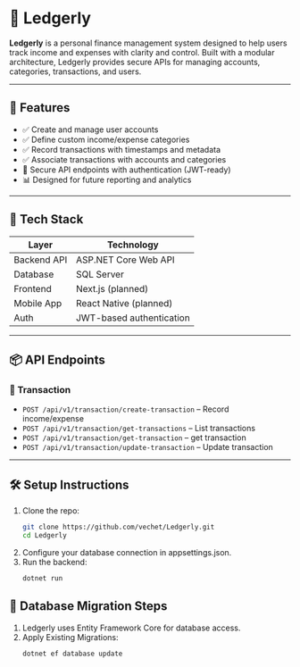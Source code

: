 ﻿# 📒 Ledgerly

**Ledgerly** is a personal finance management system designed to help users track income and expenses with clarity and control. Built with a modular architecture, Ledgerly provides secure APIs for managing accounts, categories, transactions, and users.

---

## 🚀 Features

- ✅ Create and manage user accounts
- ✅ Define custom income/expense categories
- ✅ Record transactions with timestamps and metadata
- ✅ Associate transactions with accounts and categories
- 🔐 Secure API endpoints with authentication (JWT-ready)
- 📊 Designed for future reporting and analytics

---

## 🧱 Tech Stack

| Layer       | Technology               |
| ----------- | ------------------------ |
| Backend API | ASP.NET Core Web API     |
| Database    | SQL Server               |
| Frontend    | Next.js (planned)        |
| Mobile App  | React Native (planned)   |
| Auth        | JWT-based authentication |

---

## 📦 API Endpoints

### 💸 Transaction

- `POST /api/v1/transaction/create-transaction` – Record income/expense
- `POST /api/v1/transaction/get-transactions` – List transactions
- `POST /api/v1/transaction/get-transaction` – get transaction
- `POST /api/v1/transaction/update-transaction` – Update transaction

---

## 🛠️ Setup Instructions

1. Clone the repo:
   ```bash
   git clone https://github.com/vechet/Ledgerly.git
   cd Ledgerly
   ```
2. Configure your database connection in appsettings.json.
3. Run the backend:
   ```bash
   dotnet run
   ```

## 🧮 Database Migration Steps

1. Ledgerly uses Entity Framework Core for database access.
2. Apply Existing Migrations:
   ```bash
   dotnet ef database update
   ```
